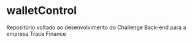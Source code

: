 # walletControl
Repositório voltado ao desenvolvimento do Challenge Back-end para a empresa Trace Finance
